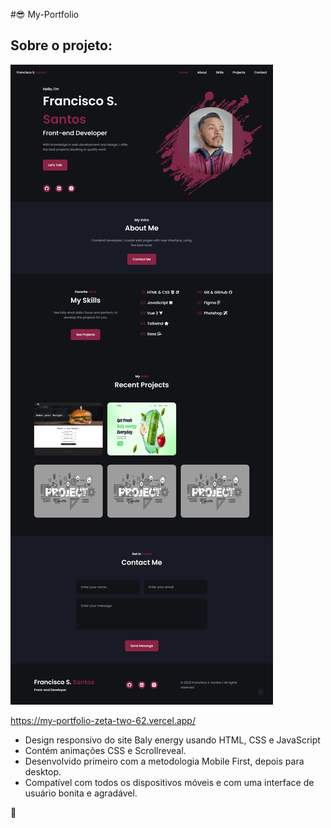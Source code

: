 #😎 My-Portfolio

## Sobre o projeto:

![Alt text](myportfolio.png)

https://my-portfolio-zeta-two-62.vercel.app/

-   Design responsivo do site Baly energy usando HTML, CSS e JavaScript
-   Contém animações CSS e Scrollreveal.
-   Desenvolvido primeiro com a metodologia Mobile First, depois para desktop.
-   Compatível com todos os dispositivos móveis e com uma interface de usuário bonita e agradável.

💙
